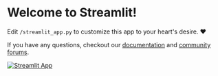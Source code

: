 # Welcome to Streamlit!

Edit `/streamlit_app.py` to customize this app to your heart's desire. :heart:

If you have any questions, checkout our [documentation](https://docs.streamlit.io) and [community
forums](https://discuss.streamlit.io).

[![Streamlit App](https://static.streamlit.io/badges/streamlit_badge_black_white.svg)](https://share.streamlit.io/codyhuu/streamlit-example/streamlit_app.py)

